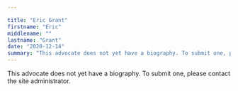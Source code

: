 ```yaml
---

title: "Eric Grant"
firstname: "Eric"
middlename: ""
lastname: "Grant"
date: "2020-12-14"
summary: "This advocate does not yet have a biography. To submit one, please contact the site administrator."
---
```

This advocate does not yet have a biography. To submit one, please contact the site administrator.

